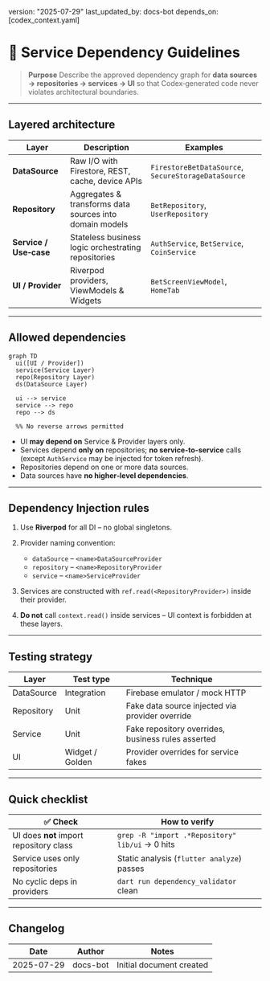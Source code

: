 version: "2025-07-29"
last\_updated\_by: docs-bot
depends\_on: \[codex\_context.yaml]

# 🔗 Service Dependency Guidelines

> **Purpose**
> Describe the approved dependency graph for **data sources → repositories → services → UI** so that Codex‑generated code never violates architectural boundaries.

---

## Layered architecture

| Layer                  | Description                                             | Examples                                            |
| ---------------------- | ------------------------------------------------------- | --------------------------------------------------- |
| **DataSource**         | Raw I/O with Firestore, REST, cache, device APIs        | `FirestoreBetDataSource`, `SecureStorageDataSource` |
| **Repository**         | Aggregates & transforms data sources into domain models | `BetRepository`, `UserRepository`                   |
| **Service / Use‑case** | Stateless business logic orchestrating repositories     | `AuthService`, `BetService`, `CoinService`          |
| **UI / Provider**      | Riverpod providers, ViewModels & Widgets                | `BetScreenViewModel`, `HomeTab`                     |

---

## Allowed dependencies

```mermaid
graph TD
  ui([UI / Provider])
  service(Service Layer)
  repo(Repository Layer)
  ds(DataSource Layer)

  ui --> service
  service --> repo
  repo --> ds

  %% No reverse arrows permitted
```

* UI **may depend on** Service & Provider layers only.
* Services depend **only on** repositories; **no service-to-service** calls (except `AuthService` may be injected for token refresh).
* Repositories depend on one or more data sources.
* Data sources have **no higher‑level dependencies**.

---

## Dependency Injection rules

1. Use **Riverpod** for all DI – no global singletons.
2. Provider naming convention:

   * `dataSource` – `<name>DataSourceProvider`
   * `repository` – `<name>RepositoryProvider`
   * `service` – `<name>ServiceProvider`
3. Services are constructed with `ref.read(<RepositoryProvider>)` inside their provider.
4. **Do not** call `context.read()` inside services – UI context is forbidden at these layers.

---

## Testing strategy

| Layer      | Test type       | Technique                                          |
| ---------- | --------------- | -------------------------------------------------- |
| DataSource | Integration     | Firebase emulator / mock HTTP                      |
| Repository | Unit            | Fake data source injected via provider override    |
| Service    | Unit            | Fake repository overrides, business rules asserted |
| UI         | Widget / Golden | Provider overrides for service fakes               |

---

## Quick checklist

| ✅ Check                                 | How to verify                                   |
| --------------------------------------- | ----------------------------------------------- |
| UI does **not** import repository class | `grep -R "import .*Repository" lib/ui` → 0 hits |
| Service uses only repositories          | Static analysis (`flutter analyze`) passes      |
| No cyclic deps in providers             | `dart run dependency_validator` clean           |

---

## Changelog

| Date       | Author   | Notes                    |
| ---------- | -------- | ------------------------ |
| 2025-07-29 | docs-bot | Initial document created |
